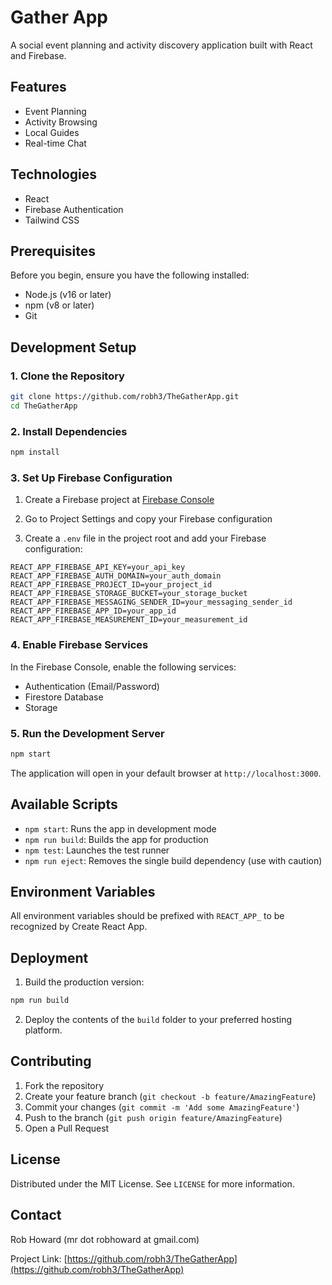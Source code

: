 # Gather App

A social event planning and activity discovery application built with React and Firebase.

## Features

- Event Planning
- Activity Browsing
- Local Guides
- Real-time Chat

## Technologies

- React
- Firebase Authentication
- Tailwind CSS

## Prerequisites

Before you begin, ensure you have the following installed:
- Node.js (v16 or later)
- npm (v8 or later)
- Git

## Development Setup

### 1. Clone the Repository

```bash
git clone https://github.com/robh3/TheGatherApp.git
cd TheGatherApp
```

### 2. Install Dependencies

```bash
npm install
```

### 3. Set Up Firebase Configuration

1. Create a Firebase project at [Firebase Console](https://console.firebase.google.com/)
2. Go to Project Settings and copy your Firebase configuration

3. Create a `.env` file in the project root and add your Firebase configuration:

```
REACT_APP_FIREBASE_API_KEY=your_api_key
REACT_APP_FIREBASE_AUTH_DOMAIN=your_auth_domain
REACT_APP_FIREBASE_PROJECT_ID=your_project_id
REACT_APP_FIREBASE_STORAGE_BUCKET=your_storage_bucket
REACT_APP_FIREBASE_MESSAGING_SENDER_ID=your_messaging_sender_id
REACT_APP_FIREBASE_APP_ID=your_app_id
REACT_APP_FIREBASE_MEASUREMENT_ID=your_measurement_id
```

### 4. Enable Firebase Services

In the Firebase Console, enable the following services:
- Authentication (Email/Password)
- Firestore Database
- Storage

### 5. Run the Development Server

```bash
npm start
```

The application will open in your default browser at `http://localhost:3000`.

## Available Scripts

- `npm start`: Runs the app in development mode
- `npm run build`: Builds the app for production
- `npm test`: Launches the test runner
- `npm run eject`: Removes the single build dependency (use with caution)

## Environment Variables

All environment variables should be prefixed with `REACT_APP_` to be recognized by Create React App.

## Deployment

1. Build the production version:
```bash
npm run build
```

2. Deploy the contents of the `build` folder to your preferred hosting platform.

## Contributing

1. Fork the repository
2. Create your feature branch (`git checkout -b feature/AmazingFeature`)
3. Commit your changes (`git commit -m 'Add some AmazingFeature'`)
4. Push to the branch (`git push origin feature/AmazingFeature`)
5. Open a Pull Request

## License

Distributed under the MIT License. See `LICENSE` for more information.

## Contact

Rob Howard (mr dot robhoward at gmail.com)

Project Link: [https://github.com/robh3/TheGatherApp](https://github.com/robh3/TheGatherApp)